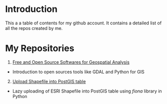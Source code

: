 # Introduction
This a a table of contents for my github account. It contains a detailed list of all the repos created by me.

# My Repositories
1. [Free and Open Source Softwares for Geospatial Analysis](https://github.com/SereneWizard/foss4geo)
  * Introduction to open sources tools like GDAL and Python for GIS
 
2. [Upload Shapefile into PostGIS table](https://github.com/SereneWizard/shapefile-to-postgis)
* Lazy uploading of ESRI Shapefile into PostGIS table using *fiona* library in Python
